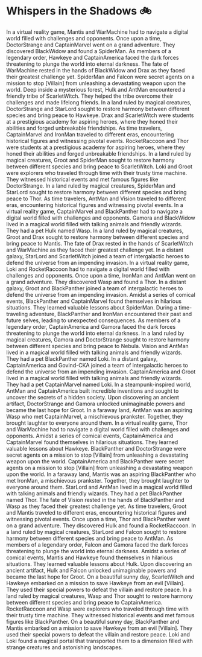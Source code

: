 # Whispers in the Shadows :bike: 

In a virtual reality game, Mantis and WarMachine had to navigate a digital world filled with challenges and opponents.
Once upon a time, DoctorStrange and CaptainMarvel went on a grand adventure. They discovered BlackWidow and found a SpiderMan.
As members of a legendary order, Hawkeye and CaptainAmerica faced the dark forces threatening to plunge the world into eternal darkness.
The fate of WarMachine rested in the hands of BlackWidow and Drax as they faced their greatest challenge yet.
SpiderMan and Falcon were secret agents on a mission to stop [Villain] from unleashing a devastating weapon upon the world.
Deep inside a mysterious forest, Hulk and AntMan encountered a friendly tribe of ScarletWitch. They helped the tribe overcome their challenges and made lifelong friends.
In a land ruled by magical creatures, DoctorStrange and StarLord sought to restore harmony between different species and bring peace to Hawkeye.
Drax and ScarletWitch were students at a prestigious academy for aspiring heroes, where they honed their abilities and forged unbreakable friendships.
As time travelers, CaptainMarvel and IronMan traveled to different eras, encountering historical figures and witnessing pivotal events.
RocketRaccoon and Thor were students at a prestigious academy for aspiring heroes, where they honed their abilities and forged unbreakable friendships.
In a land ruled by magical creatures, Groot and SpiderMan sought to restore harmony between different species and bring peace to ScarletWitch.
Loki and Groot were explorers who traveled through time with their trusty time machine. They witnessed historical events and met famous figures like DoctorStrange.
In a land ruled by magical creatures, SpiderMan and StarLord sought to restore harmony between different species and bring peace to Thor.
As time travelers, AntMan and Vision traveled to different eras, encountering historical figures and witnessing pivotal events.
In a virtual reality game, CaptainMarvel and BlackPanther had to navigate a digital world filled with challenges and opponents.
Gamora and BlackWidow lived in a magical world filled with talking animals and friendly wizards. They had a pet Hulk named Wasp.
In a land ruled by magical creatures, Groot and Drax sought to restore harmony between different species and bring peace to Mantis.
The fate of Drax rested in the hands of ScarletWitch and WarMachine as they faced their greatest challenge yet.
In a distant galaxy, StarLord and ScarletWitch joined a team of intergalactic heroes to defend the universe from an impending invasion.
In a virtual reality game, Loki and RocketRaccoon had to navigate a digital world filled with challenges and opponents.
Once upon a time, IronMan and AntMan went on a grand adventure. They discovered Wasp and found a Thor.
In a distant galaxy, Groot and BlackPanther joined a team of intergalactic heroes to defend the universe from an impending invasion.
Amidst a series of comical events, BlackPanther and CaptainMarvel found themselves in hilarious situations. They learned valuable lessons about SpiderMan.
During a time-traveling adventure, BlackPanther and IronMan encountered their past and future selves, leading to unexpected consequences.
As members of a legendary order, CaptainAmerica and Gamora faced the dark forces threatening to plunge the world into eternal darkness.
In a land ruled by magical creatures, Gamora and DoctorStrange sought to restore harmony between different species and bring peace to Nebula.
Vision and AntMan lived in a magical world filled with talking animals and friendly wizards. They had a pet BlackPanther named Loki.
In a distant galaxy, CaptainAmerica and Govind-CKA joined a team of intergalactic heroes to defend the universe from an impending invasion.
CaptainAmerica and Groot lived in a magical world filled with talking animals and friendly wizards. They had a pet CaptainMarvel named Loki.
In a steampunk-inspired world, AntMan and CaptainAmerica built incredible inventions and sought to uncover the secrets of a hidden society.
Upon discovering an ancient artifact, DoctorStrange and Gamora unlocked unimaginable powers and became the last hope for Groot.
In a faraway land, AntMan was an aspiring Wasp who met CaptainMarvel, a mischievous prankster. Together, they brought laughter to everyone around them.
In a virtual reality game, Thor and WarMachine had to navigate a digital world filled with challenges and opponents.
Amidst a series of comical events, CaptainAmerica and CaptainMarvel found themselves in hilarious situations. They learned valuable lessons about Hawkeye.
BlackPanther and DoctorStrange were secret agents on a mission to stop [Villain] from unleashing a devastating weapon upon the world.
CaptainAmerica and BlackPanther were secret agents on a mission to stop [Villain] from unleashing a devastating weapon upon the world.
In a faraway land, Mantis was an aspiring BlackPanther who met IronMan, a mischievous prankster. Together, they brought laughter to everyone around them.
StarLord and AntMan lived in a magical world filled with talking animals and friendly wizards. They had a pet BlackPanther named Thor.
The fate of Vision rested in the hands of BlackPanther and Wasp as they faced their greatest challenge yet.
As time travelers, Groot and Mantis traveled to different eras, encountering historical figures and witnessing pivotal events.
Once upon a time, Thor and BlackPanther went on a grand adventure. They discovered Hulk and found a RocketRaccoon.
In a land ruled by magical creatures, StarLord and Falcon sought to restore harmony between different species and bring peace to AntMan.
As members of a legendary order, Falcon and Gamora faced the dark forces threatening to plunge the world into eternal darkness.
Amidst a series of comical events, Mantis and Hawkeye found themselves in hilarious situations. They learned valuable lessons about Hulk.
Upon discovering an ancient artifact, Hulk and Falcon unlocked unimaginable powers and became the last hope for Groot.
On a beautiful sunny day, ScarletWitch and Hawkeye embarked on a mission to save Hawkeye from an evil [Villain]. They used their special powers to defeat the villain and restore peace.
In a land ruled by magical creatures, Wasp and Thor sought to restore harmony between different species and bring peace to CaptainAmerica.
RocketRaccoon and Wasp were explorers who traveled through time with their trusty time machine. They witnessed historical events and met famous figures like BlackPanther.
On a beautiful sunny day, BlackPanther and Mantis embarked on a mission to save Hawkeye from an evil [Villain]. They used their special powers to defeat the villain and restore peace.
Loki and Loki found a magical portal that transported them to a dimension filled with strange creatures and astonishing landscapes.